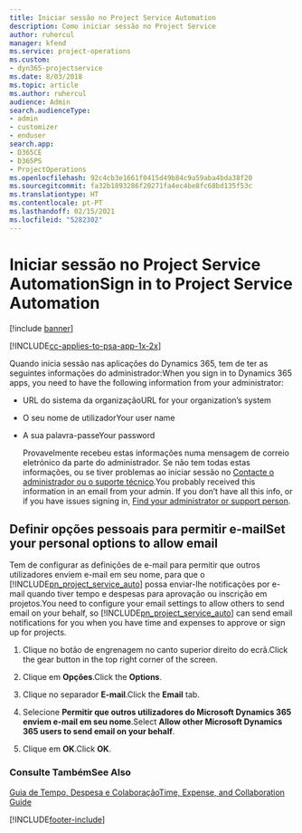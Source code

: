 ```yaml
---
title: Iniciar sessão no Project Service Automation
description: Como iniciar sessão no Project Service
author: ruhercul
manager: kfend
ms.service: project-operations
ms.custom:
- dyn365-projectservice
ms.date: 8/03/2018
ms.topic: article
ms.author: ruhercul
audience: Admin
search.audienceType:
- admin
- customizer
- enduser
search.app:
- D365CE
- D365PS
- ProjectOperations
ms.openlocfilehash: 92c4cb3e1661f0415d49b84c9a59aba4bda38f20
ms.sourcegitcommit: fa32b1893286f20271fa4ec4be8fc68bd135f53c
ms.translationtype: HT
ms.contentlocale: pt-PT
ms.lasthandoff: 02/15/2021
ms.locfileid: "5282302"
---
```

# <a name="sign-in-to-project-service-automation"></a><span data-ttu-id="8533b-103">Iniciar sessão no Project Service Automation</span><span class="sxs-lookup"><span data-stu-id="8533b-103">Sign in to Project Service Automation</span></span>

[!include [banner](../includes/psa-now-project-operations.md)]

[!INCLUDE[cc-applies-to-psa-app-1x-2x](../includes/cc-applies-to-psa-app-1x-2x.md)]

<span data-ttu-id="8533b-104">Quando inicia sessão nas aplicações do Dynamics 365, tem de ter as seguintes informações do administrador:</span><span class="sxs-lookup"><span data-stu-id="8533b-104">When you sign in to Dynamics 365 apps, you need to have the following information from your administrator:</span></span>  
  
- <span data-ttu-id="8533b-105">URL do sistema da organização</span><span class="sxs-lookup"><span data-stu-id="8533b-105">URL for your organization’s system</span></span>  
  
- <span data-ttu-id="8533b-106">O seu nome de utilizador</span><span class="sxs-lookup"><span data-stu-id="8533b-106">Your user name</span></span>  
  
- <span data-ttu-id="8533b-107">A sua palavra-passe</span><span class="sxs-lookup"><span data-stu-id="8533b-107">Your password</span></span>  
  
  <span data-ttu-id="8533b-108">Provavelmente recebeu estas informações numa mensagem de correio eletrónico da parte do administrador. Se não tem todas estas informações, ou se tiver problemas ao iniciar sessão no [Contacte o administrador ou o suporte técnico](https://docs.microsoft.com/dynamics365/customerengagement/on-premises/basics/find-administrator-support).</span><span class="sxs-lookup"><span data-stu-id="8533b-108">You probably received this information in an email from your admin. If you don’t have all this info, or if you have issues signing in, [Find your administrator or support person](https://docs.microsoft.com/dynamics365/customerengagement/on-premises/basics/find-administrator-support).</span></span>  
  
## <a name="set-your-personal-options-to-allow-email"></a><span data-ttu-id="8533b-109">Definir opções pessoais para permitir e-mail</span><span class="sxs-lookup"><span data-stu-id="8533b-109">Set your personal options to allow email</span></span>  
 <span data-ttu-id="8533b-110">Tem de configurar as definições de e-mail para permitir que outros utilizadores enviem e-mail em seu nome, para que o [!INCLUDE[pn_project_service_auto](../includes/pn-project-service-auto.md)] possa enviar-lhe notificações por e-mail quando tiver tempo e despesas para aprovação ou inscrição em projetos.</span><span class="sxs-lookup"><span data-stu-id="8533b-110">You need to configure your email settings to allow others to send email on your behalf, so [!INCLUDE[pn_project_service_auto](../includes/pn-project-service-auto.md)] can send email notifications for you when you have time and expenses to approve or sign up for projects.</span></span>  
  
1.  <span data-ttu-id="8533b-111">Clique no botão de engrenagem no canto superior direito do ecrã.</span><span class="sxs-lookup"><span data-stu-id="8533b-111">Click the gear button in the top right corner of the screen.</span></span>  
  
2.  <span data-ttu-id="8533b-112">Clique em **Opções**.</span><span class="sxs-lookup"><span data-stu-id="8533b-112">Click the **Options**.</span></span>  
  
3.  <span data-ttu-id="8533b-113">Clique no separador **E-mail**.</span><span class="sxs-lookup"><span data-stu-id="8533b-113">Click the **Email** tab.</span></span>  
  
4.  <span data-ttu-id="8533b-114">Selecione **Permitir que outros utilizadores do Microsoft Dynamics 365 enviem e-mail em seu nome**.</span><span class="sxs-lookup"><span data-stu-id="8533b-114">Select **Allow other Microsoft Dynamics 365 users to send email on your behalf**.</span></span>  
  
5.  <span data-ttu-id="8533b-115">Clique em **OK**.</span><span class="sxs-lookup"><span data-stu-id="8533b-115">Click **OK**.</span></span>  
  
### <a name="see-also"></a><span data-ttu-id="8533b-116">Consulte Também</span><span class="sxs-lookup"><span data-stu-id="8533b-116">See Also</span></span>  
 [<span data-ttu-id="8533b-117">Guia de Tempo, Despesa e Colaboração</span><span class="sxs-lookup"><span data-stu-id="8533b-117">Time, Expense, and Collaboration Guide</span></span>](../psa/time-expense-collaboration-guide.md)


[!INCLUDE[footer-include](../includes/footer-banner.md)]